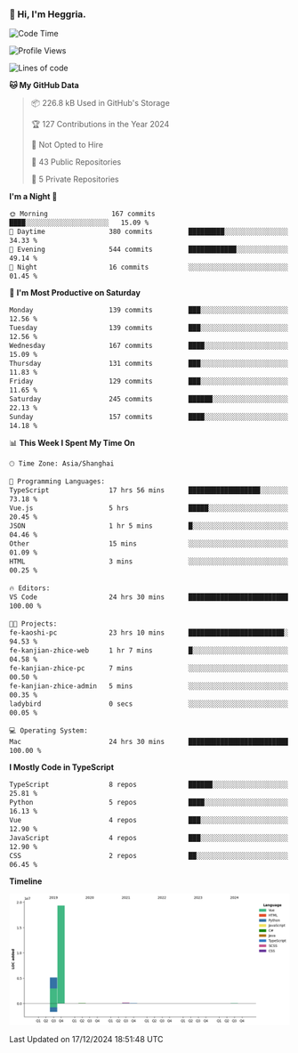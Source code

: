 ### 👋 Hi, I'm Heggria.

<!--START_SECTION:waka-->
![Code Time](http://img.shields.io/badge/Code%20Time-938%20hrs%2045%20mins-blue)

![Profile Views](http://img.shields.io/badge/Profile%20Views-0-blue)

![Lines of code](https://img.shields.io/badge/From%20Hello%20World%20I%27ve%20Written-24.8%20million%20lines%20of%20code-blue)

**🐱 My GitHub Data** 

> 📦 226.8 kB Used in GitHub's Storage 
 > 
> 🏆 127 Contributions in the Year 2024
 > 
> 🚫 Not Opted to Hire
 > 
> 📜 43 Public Repositories 
 > 
> 🔑 5 Private Repositories 
 > 
**I'm a Night 🦉** 

```text
🌞 Morning                167 commits         ████░░░░░░░░░░░░░░░░░░░░░   15.09 % 
🌆 Daytime                380 commits         █████████░░░░░░░░░░░░░░░░   34.33 % 
🌃 Evening                544 commits         ████████████░░░░░░░░░░░░░   49.14 % 
🌙 Night                  16 commits          ░░░░░░░░░░░░░░░░░░░░░░░░░   01.45 % 
```
📅 **I'm Most Productive on Saturday** 

```text
Monday                   139 commits         ███░░░░░░░░░░░░░░░░░░░░░░   12.56 % 
Tuesday                  139 commits         ███░░░░░░░░░░░░░░░░░░░░░░   12.56 % 
Wednesday                167 commits         ████░░░░░░░░░░░░░░░░░░░░░   15.09 % 
Thursday                 131 commits         ███░░░░░░░░░░░░░░░░░░░░░░   11.83 % 
Friday                   129 commits         ███░░░░░░░░░░░░░░░░░░░░░░   11.65 % 
Saturday                 245 commits         ██████░░░░░░░░░░░░░░░░░░░   22.13 % 
Sunday                   157 commits         ████░░░░░░░░░░░░░░░░░░░░░   14.18 % 
```


📊 **This Week I Spent My Time On** 

```text
🕑︎ Time Zone: Asia/Shanghai

💬 Programming Languages: 
TypeScript               17 hrs 56 mins      ██████████████████░░░░░░░   73.18 % 
Vue.js                   5 hrs               █████░░░░░░░░░░░░░░░░░░░░   20.45 % 
JSON                     1 hr 5 mins         █░░░░░░░░░░░░░░░░░░░░░░░░   04.46 % 
Other                    15 mins             ░░░░░░░░░░░░░░░░░░░░░░░░░   01.09 % 
HTML                     3 mins              ░░░░░░░░░░░░░░░░░░░░░░░░░   00.25 % 

🔥 Editors: 
VS Code                  24 hrs 30 mins      █████████████████████████   100.00 % 

🐱‍💻 Projects: 
fe-kaoshi-pc             23 hrs 10 mins      ████████████████████████░   94.53 % 
fe-kanjian-zhice-web     1 hr 7 mins         █░░░░░░░░░░░░░░░░░░░░░░░░   04.58 % 
fe-kanjian-zhice-pc      7 mins              ░░░░░░░░░░░░░░░░░░░░░░░░░   00.50 % 
fe-kanjian-zhice-admin   5 mins              ░░░░░░░░░░░░░░░░░░░░░░░░░   00.35 % 
ladybird                 0 secs              ░░░░░░░░░░░░░░░░░░░░░░░░░   00.05 % 

💻 Operating System: 
Mac                      24 hrs 30 mins      █████████████████████████   100.00 % 
```

**I Mostly Code in TypeScript** 

```text
TypeScript               8 repos             ██████░░░░░░░░░░░░░░░░░░░   25.81 % 
Python                   5 repos             ████░░░░░░░░░░░░░░░░░░░░░   16.13 % 
Vue                      4 repos             ███░░░░░░░░░░░░░░░░░░░░░░   12.90 % 
JavaScript               4 repos             ███░░░░░░░░░░░░░░░░░░░░░░   12.90 % 
CSS                      2 repos             ██░░░░░░░░░░░░░░░░░░░░░░░   06.45 % 
```



**Timeline**

![Lines of Code chart](https://raw.githubusercontent.com/heggria/heggria/main/assets/bar_graph.png)


 Last Updated on 17/12/2024 18:51:48 UTC
<!--END_SECTION:waka-->
